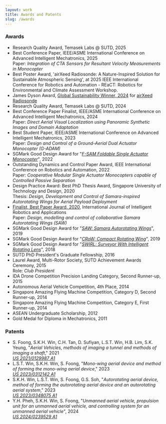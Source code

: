 ```yaml
---
layout: work
title: Awards and Patents
slug: /awards
---
```


### Awards
- Research Quality Award, Temasek Labs @ SUTD, 2025
- Best Conference Paper, IEEE/ASME International Conference on Advanced Intelligent Mechatronics, 2025<br>Paper: _Integration of CTA Sensors for Resultant Velocity Measurements in Monocopter_
- Best Poster Award, 'airXeed Radiosonde: A Nature-Inspired Solution for Sustainable Atmospheric Sensing', at 2025 IEEE International Conference for Robotics and Automation - REaCT: Robotics for Environmental and Climate Assessment Workshop.
- James Dyson Award, [Global Sustainability Winner, 2024](https://www.dyson.co.uk/discover/sustainability/james-dyson-award/2024-global-winners-airxeed-radiosonde) for [airXeed Radiosonde](https://www.jamesdysonaward.org/en-US/2024/project/airxeed-radiosonde)
- Research Quality Award, Temasek Labs @ SUTD, 2024
- Best Conference Paper Finalist, IEEE/ASME International Conference on Advanced Intelligent Mechatronics, 2024<br>Paper: _Direct Aerial Visual Localization using Panoramic Synthetic Images and Domain Adaptation_
- Best Student Paper, IEEE/ASME International Conference on Advanced Intelligent Mechatronics, 2023<br>Paper: _Design and Control of a Ground-Aerial Dual Actuator Monocopter (G-ADAM)_
- SGMark Good Design Award for "[_F-SAM Foldable Single Actuator Monocopter_](https://sgmark.org/winners/f-sam-foldable-single-actuator-monocopter/)", 2022
- Outstanding Dynamics and Control Paper Award, IEEE International Conference on Robotics and Automation, 2022<br>Paper: _Cooperative Modular Single Actuator Monocopters capable of Controlled Passive Separation_
- Design Practice Award: Best PhD Thesis Award, Singapore University of Technology and Design, 2020<br>Thesis: _Design, Development and Control of Samara-inspired Autorotating Wings for Aerial Payload Deployment_
- [Finalist, Best Paper Award, 2020](https://www.springer.com/journal/41315/updates/18638712), International Journal of Intelligent Robotics and Applications<br>Paper: _Design, modelling and control of collaborative Samara Autorotating Wings (SAW)_
- SGMark Good Design Award for "[_SAW: Samara Autorotating Wings_](https://sgmark.org/project-description/?id=69)", 2019
- SGMark Good Design Award for "[_CRoW: Compact Rotating Wing_](https://sgmark.org/project-description/?id=58)", 2019
- SGMark Good Design Award for "[_SWIRL: Surveyor With Intelligent Rotating Lens_](https://sgmark.org/project-description/?id=140)", 2018
- SUTD PhD President's Graduate Fellowship, 2016
- Laurel Award, Multi-Rotor Society, SUTD Achievement Awards Ceremony, 2015<br>Role: _Club President_
- IDA Drone Competition Precision Landing Category, Second Runner-up, 2015
- Autonomous Aerial Vehicle Competition, 4th Place, 2014
- Singapore Amazing Flying Machine Competition, Category D, Second Runner-up, 2014
- Singapore Amazing Flying Machine Competition, Category E, First Runner-up, 2014
- ASEAN Undergraduate Scholarship, 2012
- Gold Medal for Diploma in Mechatronics, 2011

### Patents
- S. Foong, S.K.H. Win, C.H. Tan, D. Sufiyan, L.S.T. Win, H.B. Lim, S.K. Yeung, "_Aerial Vehicles, methods of imaging a tunnel and methods of imaging a shaft_," 2021<br>[_US 2021/0129987 A1_](https://www.lens.org/lens/patent/040-345-353-760-625/frontpage)
- L.S.T. Win, S.K.H. Win, S. Foong, "_Mono-wing aerial device and method of forming the mono-wing aerial device_," 2023<br>[_US 2023/0312142 A1_](https://patents.google.com/patent/US20230312142A1/en)
- S.K.H. Win, L.S.T. Win, S. Foong, G.S. Soh, "_Autorotating aerial device, method of forming the autorotating aerial device and an autorotating aerial system_," 2023<br>[_US 2023/0348075 A1_](https://patents.google.com/patent/US20230348075A1/en)
- Y.H. Pheh, S.K.H. Win, S. Foong, "_Unmanned aerial vehicle, propulsion unit for an unmanned aerial vehicle, and controlling system for an unmanned aerial vehicle_", 2024<br>[_US 2024/0239529 A1_](https://patents.google.com/patent/US20240239529A1/en)
